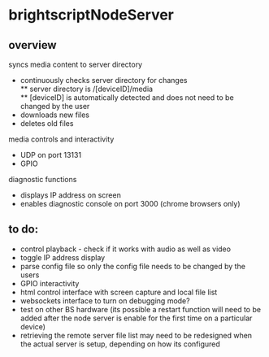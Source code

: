 # brightscriptNodeServer

## overview
syncs media content to server directory
* continuously checks server directory for changes<br>
** server directory is /[deviceID]/media<br>
** [deviceID] is automatically detected and does not need to be changed by the user
* downloads new files
* deletes old files

media controls and interactivity
* UDP on port 13131
* GPIO

diagnostic functions
* displays IP address on screen
* enables diagnostic console on port 3000 (chrome browsers only)

## to do:
* control playback - check if it works with audio as well as video
* toggle IP address display
* parse config file so only the config file needs to be changed by the users
* GPIO interactivity
* html control interface with screen capture and local file list
* websockets interface to turn on debugging mode?
* test on other BS hardware (its possible a restart function will need to be added after the node server is enable for the first time on a particular device)
* retrieving the remote server file list may need to be redesigned when the actual server is setup, depending on how its configured
